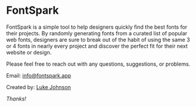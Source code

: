 # FontSpark

FontSpark is a simple tool to help designers quickly find the best fonts for their projects. By randomly generating fonts from a curated list of popular web fonts, designers are sure to break out of the habit of using the same 3 or 4 fonts in nearly every project and discover the perfect fit for their next website or design.

Please feel free to reach out with any questions, suggestions, or problems.

Email: info@fontspark.app

Created by: [Luke Johnson](https://lukecjohnson.com)

*Thanks!*
